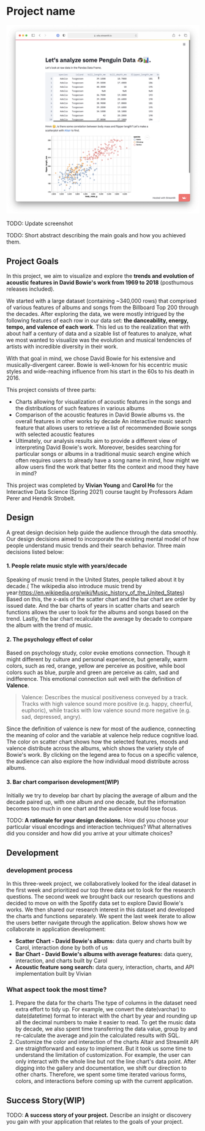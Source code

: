 # Project name

![A screenshot of your application. Could be a GIF.](screenshot.png)

TODO: Update screenshot

TODO: Short abstract describing the main goals and how you achieved them.

## Project Goals

In this project, we aim to visualize and explore the **trends and evolution of acoustic features in David Bowie's work from 1969 to 2018** (posthumous releases included).

We started with a large dataset (containing ~340,000 rows) that comprised of various features of albums and songs from the Billboard Top 200 through the decades. After exploring the data, we were mostly intrigued by the following features of each row in our data set: **the danceability, energy, tempo, and valence of each work**. This led us to the realization that with about half a century of data and a sizable list of features to analyze, what we most wanted to visualize was the evolution and musical tendencies of artists with incredible diversity in their work.

With that goal in mind, we chose David Bowie for his extensive and musically-divergent career. Bowie is well-known for his eccentric music styles and wide-reaching influence from his start in the 60s to his death in 2016.

This project consists of three parts:

- Charts allowing for visualization of acoustic features in the songs and the distributions of such features in various albums
- Comparison of the acoustic features in David Bowie albums vs. the overall features in other works by decade
An interactive music search feature that allows users to retrieve a list of recommended Bowie songs with selected acoustic features
- Ultimately, our analysis results aim to provide a different view of interpreting David Bowie's work. Moreover, besides searching for particular songs or albums in a traditional music search engine which often requires users to already have a song name in mind, how might we allow users find the work that better fits the context and mood they have in mind?

This project was completed by **Vivian Young** and **Carol Ho** for the Interactive Data Science (Spring 2021) course taught by Professors Adam Perer and Hendrik Strobelt.

## Design

A great design decision help guide the audience through the data smoothly. Our design decisions aimed to incorporate the existing mental model of how people understand music trends and their search behavior. Three main decisions listed below:

#### 1. People relate music style with years/decade
Speaking of music trend in the United States, people talked about it by decade.( The wikipedia also introduce music trend by year:https://en.wikipedia.org/wiki/Music_history_of_the_United_States) Based on this, the x-axis of the scatter chart and the bar chart are order by issued date. And the bar charts of years in scatter charts and search functions allows the user to look for the albums and songs based on the trend. Lastly, the bar chart recalculate the average by decade to compare the album with the trend of music.

#### 2. The psychology effect of color
Based on psychology study, color evoke emotions connection. Though it might different by culture and personal experience, but generally, warm colors, such as red, orange, yellow are perceive as positive, while bool colors such as blue, purple and green are perceive as calm, sad and indifference. This emotional connection suit well with the definition of **Valence**. 

> Valence: Describes the musical positiveness conveyed by a track. Tracks with high valence sound more positive (e.g. happy, cheerful, euphoric), while tracks with low valence sound more negative (e.g. sad, depressed, angry).

Since the definition of valence is new for most of the audience, connecting the meaning of color and the variable at valence help reduce cognitive load. The color on scatter chart shows how the selected features, moods and valence distribute across the albums, which shows the variety style of Bowie's work. By clicking on the legend area to focus on a specific valence, the audience can also explore the how individual mood distribute across albums.

#### 3. Bar chart comparison development(WIP)
Initially we try to develop bar chart by placing the average of album and the decade paired up, with one album and one decade, but the information becomes too much in one chart and the audience would lose focus. 

TODO: **A rationale for your design decisions.** How did you choose your particular visual encodings and interaction techniques? What alternatives did you consider and how did you arrive at your ultimate choices?

## Development
### development process
In this three-week project, we collaboratively looked for the ideal dataset in the first week and prioritized our top three data set to look for the research questions. The second week we brought back our research questions and decided to move on with the Spotify data set to explore David Bowie's works. We then shared our research interest in this dataset and developed the charts and functions separately. We spent the last week iterate to allow the users better navigate through the application. Below shows how we collaborate in application development:

- **Scatter Chart - David Bowie's albums:** data query and charts built by Carol, interaction done by both of us
- **Bar Chart - David Bowie's albums with average features:** data query, interaction, and charts built by Carol
- **Acoustic feature song search:** data query, interaction, charts, and API implementation built by Vivian


### What aspect took the most time?
1. Prepare the data for the charts
The type of columns in the dataset need extra effort to tidy up. For example, we convert the date(varchar) to date(datetime) format to interact with the chart by year and rounding up all the decimal numbers to make it easier to read. To get the music data by decade, we also spent time transferring the data value, group by and re-calculate the average and join the calculated results with SQL.
2. Customize the color and interaction of the charts
Altair and Streamlit API are straightforward and easy to implement. But it took us some time to understand the limitation of customization. For example, the user can only interact with the whole line but not the line chart's data point. After digging into the gallery and documentation, we shift our direction to other charts. Therefore, we spent some time iterated various forms, colors, and interactions before coming up with the current application.

## Success Story(WIP)

TODO:  **A success story of your project.** Describe an insight or discovery you gain with your application that relates to the goals of your project.